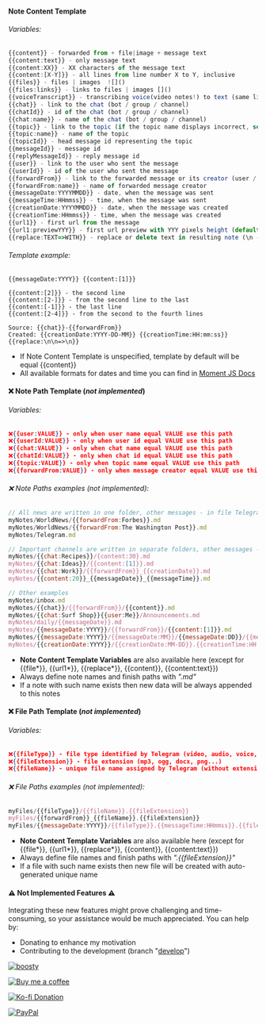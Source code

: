 #### Note Content Template

###### Variables:
```ts
{{content}} - forwarded from + file|image + message text
{{content:text}} - only message text
{{content:XX}} - XX characters of the message text
{{content:[X-Y]}} - all lines from line number X to Y, inclusive
{{files}} - files | images  ![]()
{{files:links}} - links to files | images []()
{{voiceTranscript}} - transcribing voice(video notes!) to text (same limits as for Telegram Premium subscribers)
{{chat}} - link to the chat (bot / group / channel)
{{chatId}} - id of the chat (bot / group / channel)
{{chat:name}} - name of the chat (bot / group / channel)
{{topic}} - link to the topic (if the topic name displays incorrect, set the name manually using bot command "/topicName NAME")
{{topic:name}} - name of the topic
{{topicId}} - head message id representing the topic
{{messageId}} - message id
{{replyMessageId}} - reply message id
{{user}} - link to the user who sent the message
{{userId}} - id of the user who sent the message
{{forwardFrom}} - link to the forwarded message or its creator (user / channel)
{{forwardFrom:name}} - name of forwarded message creator
{{messageDate:YYYYMMDD}} - date, when the message was sent
{{messageTime:HHmmss}} - time, when the message was sent
{{creationDate:YYYYMMDD}} - date, when the message was created
{{creationTime:HHmmss}} - time, when the message was created
{{url1}} - first url from the message
{{url1:previewYYY}} - first url preview with YYY pixels height (default 250)
{{replace:TEXT=>WITH}} - replace or delete text in resulting note (\n - new line)
```

###### Template example:
```
{{messageDate:YYYY}} {{content:[1]}}

{{content:[2]}} - the second line
{{content:[2-]}} - from the second line to the last
{{content:[-1]}} - the last line
{{content:[2-4]}} - from the second to the fourth lines

Source: {{chat}}-{{forwardFrom}}
Created: {{creationDate:YYYY-DD-MM}} {{creationTime:HH:mm:ss}}
{{replace:\n\n=>\n}}
```

- If Note Content Template is unspecified, template by default will be equal {{content}}
- All available formats for dates and time you can find in [Moment JS Docs](https://momentjs.com/docs/#/parsing/string-format/)




#### ❌ Note Path Template (*not implemented*)

###### Variables:
```json
❌{{user:VALUE}} - only when user name equal VALUE use this path
❌{{userId:VALUE}} - only when user id equal VALUE use this path
❌{{chat:VALUE}} - only when chat name equal VALUE use this path
❌{{chatId:VALUE}} - only when chat id equal VALUE use this path
❌{{topic:VALUE}} - only when topic name equal VALUE use this path
❌{{forwardFrom:VALUE}} - only when message creator equal VALUE use this path
```

###### ❌ Note Paths examples (*not implemented*):
```js
// All news are written in one folder, other messages - in file Telegram.md
myNotes/WorldNews/{{forwardFrom:Forbes}}.md
myNotes/WorldNews/{{forwardFrom:The Washington Post}}.md
myNotes/Telegram.md

// Important channels are written in separate folders, other messages - in root folder in separate notes
myNotes/{{chat:Recipes}}/{content:30}.md
myNotes/{{chat:Ideas}}/{{content:[1]}}.md
myNotes/{{chat:Work}}/{{forwardFrom}}_{{creationDate}}.md
myNotes/{{content:20}}_{{messageDate}}_{{messageTime}}.md

// Other examples
myNotes/inbox.md
myNotes/{{chat}}/{{forwardFrom}}/{{content}}.md
myNotes/{{chat:Surf Shop}}{{user:Me}}/Announcements.md
myNotes/daily/{{messageDate}}.md
myNotes/{{messageDate:YYYY}}/{{forwardFrom}}/{{content:[1]}}.md
myNotes/{{messageDate:YYYY}}/{{messageDate:MM}}/{{messageDate:DD}}/{{messageTime:HHmmssSSS}}.md
myNotes/{{creationDate:YYYY}}/{{creationDate:MM-DD}}.{{creationTime:HH:mm:ss(SSS)}}.md
```

-  **Note Content Template Variables** are also available here (except for {{file*}}, {{url1*}}, {{replace*}}, {{content}}, {{content:text}})
-  Always define note names and finish paths with *".md"*
-  If a note with such name exists then new data will be always appended to this notes 




#### ❌ File Path Template (*not implemented*)

###### Variables:
```json
❌{{fileType}} - file type identified by Telegram (video, audio, voice, photo, document...)
❌{{fileExtension}} - file extension (mp3, ogg, docx, png...)
❌{{fileName}} - unique file name assigned by Telegram (without extension)
```

###### ❌ File Paths examples (*not implemented*):
```js
myFiles/{{fileType}}/{{fileName}}.{{fileExtension}}
myFiles/{{forwardFrom}}_{{fileName}}.{{fileExtension}}
myFiles/{{messageDate:YYYY}}/{{fileType}}.{{messageTime:HHmmss}}.{{fileName}}.{{fileExtension}}
```

-  **Note Content Template Variables** are also available here (except for {{file*}}, {{url1*}}, {{replace*}}, {{content}}, {{content:text}})
-  Always define file names and finish paths with *".{{fileExtension}}"*
-  If a file with such name exists then new file will be created with auto-generated unique name




#### ⚠ Not Implemented Features ⚠

Integrating these new features might prove challenging and time-consuming, so your assistance would be much appreciated. You can help by:
-  Donating to enhance my motivation
-  Contributing to the development (branch "[develop](https://github.com/soberhacker/obsidian-telegram-sync/tree/develop)")

[![boosty](https://img.buymeacoffee.com/button-api/?text=boosty&emoji=💰&slug=soberhacker&button_colour=f17d1e&font_colour=000000&font_family=Bree&outline_colour=000000&coffee_colour=FFDD00)](https://boosty.to/soberhacker/donate)

[![Buy me a coffee](https://img.buymeacoffee.com/button-api/?text=Buy%20me%20a%20coffee&emoji=%E2%98%95&slug=soberhacker&button_colour=5F7FFF&font_colour=ffffff&font_family=Cookie&outline_colour=000000&coffee_colour=FFFFFF)](https://www.buymeacoffee.com/soberhacker)

[![Ko-fi Donation](https://ko-fi.com/img/githubbutton_sm.svg)](https://ko-fi.com/soberhacker)

[![PayPal](https://www.paypalobjects.com/webstatic/en_US/i/buttons/PP_logo_h_100x26.png)](https://www.paypal.com/donate/?hosted_button_id=VYSCUZX8MYGCU)